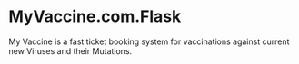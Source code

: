 # MyVaccine.com.Flask
My Vaccine is a fast ticket booking system for vaccinations against current new Viruses and their Mutations.
